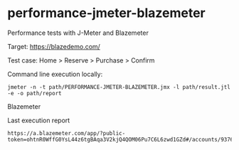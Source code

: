 # performance-jmeter-blazemeter
Performance tests with J-Meter and Blazemeter

Target: https://blazedemo.com/

Test case: Home > Reserve > Purchase > Confirm

Command line execution locally:
```
jmeter -n -t path/PERFORMANCE-JMETER-BLAZEMETER.jmx -l path/result.jtl -e -o path/report
```


Blazemeter

Last execution report
```
https://a.blazemeter.com/app/?public-token=ohtnR0WffG0YsL44z6tgBAqa3V2kjQ4QOM06Pu7C6L6zwd1GZd#/accounts/937691/workspaces/954807/projects/1086163/masters/36379612/summary
```